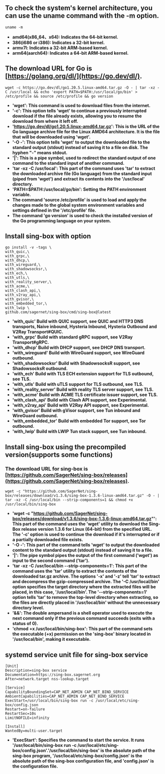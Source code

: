 ## To check the system's kernel architecture, you can use the uname command with the -m option.
```
uname -m
```
- **amd64(x86_64、x64): Indicates the 64-bit kernel.**
- **386(i686 or i386): Indicates a 32-bit kernel.**
- **armv7l: Indicates a 32-bit ARM-based kernel.**
- **arm64(aarch64): Indicates a 64-bit ARM-based kernel.**
## The download URL for Go is [https://golang.org/dl/](https://go.dev/dl/).
```
wget -c https://go.dev/dl/go1.20.5.linux-amd64.tar.gz -O - | tar -xz -C /usr/local && echo 'export PATH=$PATH:/usr/local/go/bin' > /etc/profile && source /etc/profile && go version
```
- **'wget': This command is used to download files from the internet.**
- **'-c': This option tells 'wget' to continue a previously interrupted download if the file already exists, allowing you to resume the download from where it left off.**
- **'https://go.dev/dl/go1.20.5.linux-amd64.tar.gz': This is the URL of the Go language archive file for the Linux AMD64 architecture. It is the file that will be downloaded using 'wget'.**
- **'-O -': This option tells 'wget' to output the downloaded file to the standard output (stdout) instead of saving it to a file on disk. The hyphen "-" means stdout.**
- **'|': This is a pipe symbol, used to redirect the standard output of one command to the standard input of another command.**
- **'tar -xz -C /usr/local': This part of the command uses 'tar' to extract the downloaded archive file (Go language) from the standard input (piped from 'wget') and extract its contents into the '/usr/local' directory.**
- **'PATH=$PATH:/usr/local/go/bin': Setting the PATH environment variable.**
- **The command 'source /etc/profile' is used to load and apply the changes made to the global system environment variables and settings defined in the '/etc/profile' file.**
- **The command 'go version' is used to check the installed version of the Go programming language on your system.**
## Install sing-box with option
```
go install -v -tags \
with_quic,\              
with_grpc,\             
with_dhcp,\            
with_wireguard,\         
with_shadowsocksr,\     
with_ech,\              
with_utls,\             
with_reality_server,\    
with_acme,\              
with_clash_api,\         
with_v2ray_api,\        
with_gvisor,\           
with_embedded_tor,\     
with_lwip \            
github.com/sagernet/sing-box/cmd/sing-box@latest
```
- **'with_quic' Build with QUIC support, see QUIC and HTTP3 DNS transports, Naive inbound, Hysteria Inbound, Hysteria Outbound and V2Ray Transport#QUIC.**
- **'with_grpc' Build with standard gRPC support, see V2Ray Transport#gRPC.**
- **'with_dhcp' Build with DHCP support, see DHCP DNS transport.**
- **'with_wireguard' Build with WireGuard support, see WireGuard outbound.**
- **'with_shadowsocksr' Build with ShadowsocksR support, see ShadowsocksR outbound.**
- **'with_ech' Build with TLS ECH extension support for TLS outbound, see TLS.**
- **'with_utls' Build with uTLS support for TLS outbound, see TLS.**
- **'with_reality_server' Build with reality TLS server support, see TLS.**
- **'with_acme' Build with ACME TLS certificate issuer support, see TLS.**
- **'with_clash_api' Build with Clash API support, see Experimental.**
- **'with_v2ray_api' Build with V2Ray API support, see Experimental.**
- **'with_gvisor' Build with gVisor support, see Tun inbound and WireGuard outbound.**
- **'with_embedded_tor' Build with embedded Tor support, see Tor outbound.**
- **'with_lwip' Build with LWIP Tun stack support, see Tun inbound.**
## Install sing-box using the precompiled version(supports some functions)
### The download URL for sing-box is [https://github.com/SagerNet/sing-box/releases](https://github.com/SagerNet/sing-box/releases).
```
wget -c "https://github.com/SagerNet/sing-box/releases/download/v1.3.6/sing-box-1.3.6-linux-amd64.tar.gz" -O - | tar -xz -C /usr/local/bin --strip-components=1 && chmod +x /usr/local/bin/sing-box
```
- **'wget -c "https://github.com/SagerNet/sing-box/releases/download/v1.3.6/sing-box-1.3.6-linux-amd64.tar.gz"': This part of the command uses the 'wget' utility to download the Sing-Box release version 1.3.6 for Linux (64-bit) from the specified URL. The '-c' option is used to continue the download if it's interrupted or if a partially downloaded file exists.**
- **'-O -': This part of the command tells 'wget' to output the downloaded content to the standard output (stdout) instead of saving it to a file.**
- **'|': The pipe symbol pipes the output of the first command ('wget') as input to the second command ('tar').**
- **'tar -xz -C /usr/local/bin --strip-components=1': This part of the command uses the 'tar' utility to extract the contents of the downloaded tar.gz archive. The options '-x' and '-z' tell 'tar' to extract and decompress the gzip-compressed archive. The '-C /usr/local/bin' option specifies the target directory where the extracted files will be placed, in this case, '/usr/local/bin'. The '--strip-components=1' option tells 'tar' to remove the top-level directory when extracting, so the files are directly placed in '/usr/local/bin' without the unnecessary directory level.**
- **'&&': The double ampersand is a shell operator used to execute the next command only if the previous command succeeds (exits with a status of 0).**
- **'chmod +x /usr/local/bin/sing-box': This part of the command sets the executable (+x) permission on the 'sing-box' binary located in '/usr/local/bin', making it executable.**
## systemd service unit file for sing-box service
```
[Unit]
Description=sing-box service
Documentation=https://sing-box.sagernet.org
After=network.target nss-lookup.target

[Service]
CapabilityBoundingSet=CAP_NET_ADMIN CAP_NET_BIND_SERVICE
AmbientCapabilities=CAP_NET_ADMIN CAP_NET_BIND_SERVICE
ExecStart=/usr/local/bin/sing-box run -c /usr/local/etc/sing-box/config.json
Restart=on-failure
RestartSec=10s
LimitNOFILE=infinity

[Install]
WantedBy=multi-user.target
```
- **'ExecStart': Specifies the command to start the service. It runs '/usr/local/bin/sing-box run -c /usr/local/etc/sing-box/config.json'.'/usr/local/bin/sing-box' is the absolute path of the sing-box program, '/usr/local/etc/sing-box/config.json' is the absolute path of the sing-box configuration file, and 'config.json' is the configuration file.**













